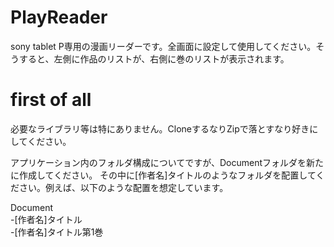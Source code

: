 # PlayReader
sony tablet P専用の漫画リーダーです。全画面に設定して使用してください。そうすると、左側に作品のリストが、右側に巻のリストが表示されます。

# first of all
必要なライブラリ等は特にありません。CloneするなりZipで落とすなり好きにしてください。

アプリケーション内のフォルダ構成についてですが、Documentフォルダを新たに作成してください。
その中に[作者名]タイトルのようなフォルダを配置してください。例えば、以下のような配置を想定しています。

Document  
 -[作者名]タイトル  
  -[作者名]タイトル第1巻   
